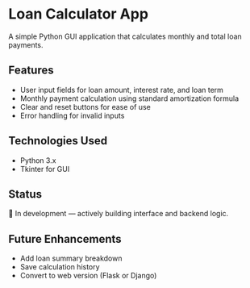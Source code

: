 # Loan Calculator App

A simple Python GUI application that calculates monthly and total loan payments.

## Features
- User input fields for loan amount, interest rate, and loan term
- Monthly payment calculation using standard amortization formula
- Clear and reset buttons for ease of use
- Error handling for invalid inputs

## Technologies Used
- Python 3.x
- Tkinter for GUI

## Status
🚧 In development — actively building interface and backend logic.

## Future Enhancements
- Add loan summary breakdown
- Save calculation history
- Convert to web version (Flask or Django)
